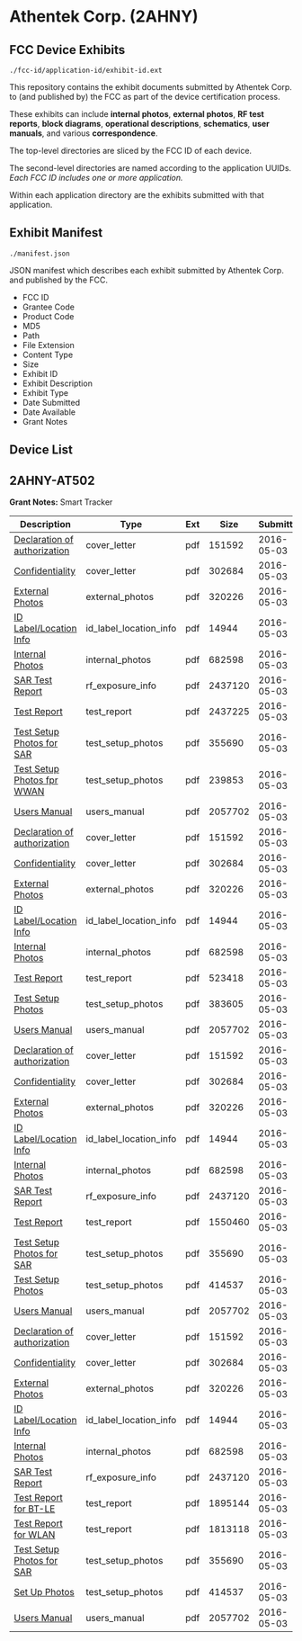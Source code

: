 # Athentek Corp. (2AHNY)
## FCC Device Exhibits

```
./fcc-id/application-id/exhibit-id.ext
```

This repository contains the exhibit documents submitted by Athentek Corp. to (and published by) the FCC as part of the device certification process.

These exhibits can include **internal photos**, **external photos**, **RF test reports**, **block diagrams**, **operational descriptions**, **schematics**, **user manuals**, and various **correspondence**.

The top-level directories are sliced by the FCC ID of each device.

The second-level directories are named according to the application UUIDs. *Each FCC ID includes one or more application.*

Within each application directory are the exhibits submitted with that application. 

## Exhibit Manifest

```
./manifest.json
```

JSON manifest which describes each exhibit submitted by Athentek Corp. and published by the FCC.

- FCC ID
- Grantee Code
- Product Code
- MD5
- Path
- File Extension
- Content Type
- Size
- Exhibit ID
- Exhibit Description
- Exhibit Type
- Date Submitted
- Date Available
- Grant Notes

## Device List
## 2AHNY-AT502
**Grant Notes:** Smart Tracker

| Description | Type | Ext | Size | Submitted | Available |
| ----------- | ---- | --- | ---- | --------- | --------- |
| [Declaration of authorization](2AHNY-AT502/61f53ef831795572310436f59275a337/2977731.pdf) | cover_letter | pdf | 151592 | 2016-05-03 | 2016-05-05 |
| [Confidentiality](2AHNY-AT502/61f53ef831795572310436f59275a337/2977732.pdf) | cover_letter | pdf | 302684 | 2016-05-03 | 2016-05-05 |
| [External Photos](2AHNY-AT502/61f53ef831795572310436f59275a337/2977716.pdf) | external_photos | pdf | 320226 | 2016-05-03 | 2016-10-31 |
| [ID Label/Location Info](2AHNY-AT502/61f53ef831795572310436f59275a337/2977714.pdf) | id_label_location_info | pdf | 14944 | 2016-05-03 | 2016-05-05 |
| [Internal Photos](2AHNY-AT502/61f53ef831795572310436f59275a337/2977715.pdf) | internal_photos | pdf | 682598 | 2016-05-03 | 2016-10-31 |
| [SAR Test Report](2AHNY-AT502/61f53ef831795572310436f59275a337/2977735.pdf) | rf_exposure_info | pdf | 2437120 | 2016-05-03 | 2016-05-05 |
| [Test Report](2AHNY-AT502/61f53ef831795572310436f59275a337/2977747.pdf) | test_report | pdf | 2437225 | 2016-05-03 | 2016-05-05 |
| [Test Setup Photos for SAR](2AHNY-AT502/61f53ef831795572310436f59275a337/2977717.pdf) | test_setup_photos | pdf | 355690 | 2016-05-03 | 2016-10-31 |
| [Test Setup Photos fpr WWAN](2AHNY-AT502/61f53ef831795572310436f59275a337/2977743.pdf) | test_setup_photos | pdf | 239853 | 2016-05-03 | 2016-10-31 |
| [Users Manual](2AHNY-AT502/61f53ef831795572310436f59275a337/2977719.pdf) | users_manual | pdf | 2057702 | 2016-05-03 | 2016-10-31 |
| [Declaration of authorization](2AHNY-AT502/2e0d08ac7e7bf57d0edf7363a61df243/2977731.pdf) | cover_letter | pdf | 151592 | 2016-05-03 | 2016-05-05 |
| [Confidentiality](2AHNY-AT502/2e0d08ac7e7bf57d0edf7363a61df243/2977732.pdf) | cover_letter | pdf | 302684 | 2016-05-03 | 2016-05-05 |
| [External Photos](2AHNY-AT502/2e0d08ac7e7bf57d0edf7363a61df243/2977716.pdf) | external_photos | pdf | 320226 | 2016-05-03 | 2016-10-31 |
| [ID Label/Location Info](2AHNY-AT502/2e0d08ac7e7bf57d0edf7363a61df243/2977714.pdf) | id_label_location_info | pdf | 14944 | 2016-05-03 | 2016-05-05 |
| [Internal Photos](2AHNY-AT502/2e0d08ac7e7bf57d0edf7363a61df243/2977715.pdf) | internal_photos | pdf | 682598 | 2016-05-03 | 2016-10-31 |
| [Test Report](2AHNY-AT502/2e0d08ac7e7bf57d0edf7363a61df243/2977765.pdf) | test_report | pdf | 523418 | 2016-05-03 | 2016-05-05 |
| [Test Setup Photos](2AHNY-AT502/2e0d08ac7e7bf57d0edf7363a61df243/2977724.pdf) | test_setup_photos | pdf | 383605 | 2016-05-03 | 2016-10-31 |
| [Users Manual](2AHNY-AT502/2e0d08ac7e7bf57d0edf7363a61df243/2977719.pdf) | users_manual | pdf | 2057702 | 2016-05-03 | 2016-10-31 |
| [Declaration of authorization](2AHNY-AT502/ecff7d1df01d550e838832be514e88d5/2977731.pdf) | cover_letter | pdf | 151592 | 2016-05-03 | 2016-05-05 |
| [Confidentiality](2AHNY-AT502/ecff7d1df01d550e838832be514e88d5/2977732.pdf) | cover_letter | pdf | 302684 | 2016-05-03 | 2016-05-05 |
| [External Photos](2AHNY-AT502/ecff7d1df01d550e838832be514e88d5/2977716.pdf) | external_photos | pdf | 320226 | 2016-05-03 | 2016-10-31 |
| [ID Label/Location Info](2AHNY-AT502/ecff7d1df01d550e838832be514e88d5/2977714.pdf) | id_label_location_info | pdf | 14944 | 2016-05-03 | 2016-05-05 |
| [Internal Photos](2AHNY-AT502/ecff7d1df01d550e838832be514e88d5/2977715.pdf) | internal_photos | pdf | 682598 | 2016-05-03 | 2016-10-31 |
| [SAR Test Report](2AHNY-AT502/ecff7d1df01d550e838832be514e88d5/2977735.pdf) | rf_exposure_info | pdf | 2437120 | 2016-05-03 | 2016-05-05 |
| [Test Report](2AHNY-AT502/ecff7d1df01d550e838832be514e88d5/2977768.pdf) | test_report | pdf | 1550460 | 2016-05-03 | 2016-05-05 |
| [Test Setup Photos for SAR](2AHNY-AT502/ecff7d1df01d550e838832be514e88d5/2977717.pdf) | test_setup_photos | pdf | 355690 | 2016-05-03 | 2016-10-31 |
| [Test Setup Photos](2AHNY-AT502/ecff7d1df01d550e838832be514e88d5/2977718.pdf) | test_setup_photos | pdf | 414537 | 2016-05-03 | 2016-10-31 |
| [Users Manual](2AHNY-AT502/ecff7d1df01d550e838832be514e88d5/2977719.pdf) | users_manual | pdf | 2057702 | 2016-05-03 | 2016-10-31 |
| [Declaration of authorization](2AHNY-AT502/a8ded2be13b296d173559a2e664e30f7/2977731.pdf) | cover_letter | pdf | 151592 | 2016-05-03 | 2016-05-05 |
| [Confidentiality](2AHNY-AT502/a8ded2be13b296d173559a2e664e30f7/2977732.pdf) | cover_letter | pdf | 302684 | 2016-05-03 | 2016-05-05 |
| [External Photos](2AHNY-AT502/a8ded2be13b296d173559a2e664e30f7/2977716.pdf) | external_photos | pdf | 320226 | 2016-05-03 | 2016-10-31 |
| [ID Label/Location Info](2AHNY-AT502/a8ded2be13b296d173559a2e664e30f7/2977714.pdf) | id_label_location_info | pdf | 14944 | 2016-05-03 | 2016-05-05 |
| [Internal Photos](2AHNY-AT502/a8ded2be13b296d173559a2e664e30f7/2977715.pdf) | internal_photos | pdf | 682598 | 2016-05-03 | 2016-10-31 |
| [SAR Test Report](2AHNY-AT502/a8ded2be13b296d173559a2e664e30f7/2977735.pdf) | rf_exposure_info | pdf | 2437120 | 2016-05-03 | 2016-05-05 |
| [Test Report for BT-LE](2AHNY-AT502/a8ded2be13b296d173559a2e664e30f7/2977733.pdf) | test_report | pdf | 1895144 | 2016-05-03 | 2016-05-05 |
| [Test Report for WLAN](2AHNY-AT502/a8ded2be13b296d173559a2e664e30f7/2977734.pdf) | test_report | pdf | 1813118 | 2016-05-03 | 2016-05-05 |
| [Test Setup Photos for SAR](2AHNY-AT502/a8ded2be13b296d173559a2e664e30f7/2977717.pdf) | test_setup_photos | pdf | 355690 | 2016-05-03 | 2016-10-31 |
| [Set Up Photos](2AHNY-AT502/a8ded2be13b296d173559a2e664e30f7/2977718.pdf) | test_setup_photos | pdf | 414537 | 2016-05-03 | 2016-10-31 |
| [Users Manual](2AHNY-AT502/a8ded2be13b296d173559a2e664e30f7/2977719.pdf) | users_manual | pdf | 2057702 | 2016-05-03 | 2016-10-31 |
